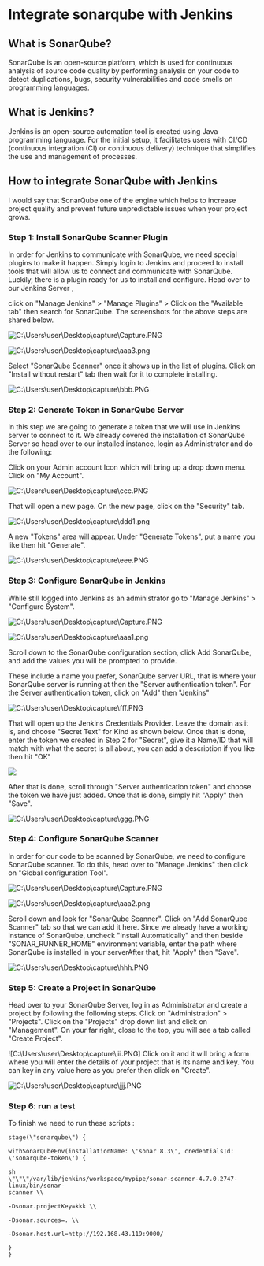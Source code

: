 # Integrate sonarqube with Jenkins

## **What is SonarQube?**

SonarQube is an open-source platform, which is used for continuous
analysis of source code quality by performing analysis on your code to
detect duplications, bugs, security vulnerabilities and code smells on
programming languages.

## **What is Jenkins?**

Jenkins is an open-source automation tool is created using Java
programming language. For the initial setup, it facilitates users with
CI/CD (continuous integration (CI) or continuous delivery) technique
that simplifies the use and management of processes.

## **How to integrate SonarQube with Jenkins**

I would say that SonarQube one of the engine which helps to increase
project quality and prevent future unpredictable issues when your
project grows.

### **Step 1: Install SonarQube Scanner Plugin**

In order for Jenkins to communicate with SonarQube, we need special
plugins to make it happen. Simply login to Jenkins and proceed to
install tools that will allow us to connect and communicate with
SonarQube. Luckily, there is a plugin ready for us to install and
configure. Head over to our Jenkins Server ,

click on "Manage Jenkins" \> "Manage Plugins" \> Click on the "Available
tab" then search for SonarQube. The screenshots for the above steps are
shared below.

![C:\\Users\\user\\Desktop\\capture\\Capture.PNG](./media/image1.png)

![C:\\Users\\user\\Desktop\\capture\\aaa3.png](./media/image2.png)

Select "SonarQube Scanner" once it shows up in the list of plugins.
Click on "Install without restart" tab then wait for it to complete
installing.

![C:\\Users\\user\\Desktop\\capture\\bbb.PNG](./media/image3.png)

### **Step 2: Generate Token in SonarQube Server**

In this step we are going to generate a token that we will use in
Jenkins server to connect to it. We already covered the installation of
SonarQube Server so head over to our installed instance, login as
Administrator and do the following:

Click on your Admin account Icon which will bring up a drop down menu.
Click on "My Account".

![C:\\Users\\user\\Desktop\\capture\\ccc.PNG](./media/image4.png)

That will open a new page. On the new page, click on the "Security" tab.

![C:\\Users\\user\\Desktop\\capture\\ddd1.png](./media/image5.png)

A new "Tokens" area will appear. Under "Generate Tokens", put a name you
like then hit "Generate".

![C:\\Users\\user\\Desktop\\capture\\eee.PNG](./media/image6.png)

### **Step 3: Configure SonarQube in Jenkins**

While still logged into Jenkins as an administrator go to "Manage
Jenkins" \> "Configure System".

![C:\\Users\\user\\Desktop\\capture\\Capture.PNG](./media/image1.png)

![C:\\Users\\user\\Desktop\\capture\\aaa1.png](./media/image7.png)

Scroll down to the SonarQube configuration section, click Add SonarQube,
and add the values you will be prompted to provide.

These include a name you prefer, SonarQube server URL, that is where
your SonarQube server is running at then the "Server authentication
token". For the Server authentication token, click on "Add" then
"Jenkins"

![C:\\Users\\user\\Desktop\\capture\\fff.PNG](./media/image8.png)

That will open up the Jenkins Credentials Provider. Leave the domain as
it is, and choose "Secret Text" for Kind as shown below. Once that is
done, enter the token we created in Step 2 for "Secret", give it a
Name/ID that will match with what the secret is all about, you can add a
description if you like then hit "OK"

![](./media/image9.png)

After that is done, scroll through "Server authentication token" and
choose the token we have just added. Once that is done, simply hit
"Apply" then "Save".

![C:\\Users\\user\\Desktop\\capture\\ggg.PNG](./media/image10.png)

### **Step 4: Configure SonarQube Scanner**

In order for our code to be scanned by SonarQube, we need to configure
SonarQube scanner. To do this, head over to "Manage Jenkins" then click
on "Global configuration Tool".

![C:\\Users\\user\\Desktop\\capture\\Capture.PNG](./media/image1.png)

![C:\\Users\\user\\Desktop\\capture\\aaa2.png](./media/image11.png)

Scroll down and look for "SonarQube Scanner". Click on "Add SonarQube
Scanner" tab so that we can add it here. Since we already have a working
instance of SonarQube, uncheck "Install Automatically" and then beside
"SONAR_RUNNER_HOME" environment variable, enter the path where SonarQube
is installed in your serverAfter that, hit "Apply" then "Save".

![C:\\Users\\user\\Desktop\\capture\\hhh.PNG](./media/image12.png)

### **Step 5: Create a Project in SonarQube**

Head over to your SonarQube Server, log in as Administrator and create a
project by following the following steps. Click on "Administration" \>
"Projects". Click on the "Projects" drop down list and click on
"Management". On your far right, close to the top, you will see a tab
called "Create Project".

![C:\\Users\\user\\Desktop\\capture\\iii.PNG]
Click on it and it will bring a form where you will enter the details of
your project that is its name and key. You can key in any value here as
you prefer then click on "Create".

![C:\\Users\\user\\Desktop\\capture\\jjj.PNG](./media/image14.png)

### **Step 6: run a test**


To finish we need to run these scripts :


````
stage(\"sonarqube\") {

withSonarQubeEnv(installationName: \'sonar 8.3\', credentialsId:
\'sonarqube-token\') {

sh
\"\"\"/var/lib/jenkins/workspace/mypipe/sonar-scanner-4.7.0.2747-linux/bin/sonar-
scanner \\

-Dsonar.projectKey=kkk \\

-Dsonar.sources=. \\

-Dsonar.host.url=http://192.168.43.119:9000/ 

}
}
